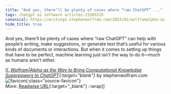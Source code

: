 ```yaml
---
title: "And yes, there’ll be plenty of cases where “raw ChatGPT” ..."
tags: chatgpt ai software articles-23303229
canonical: https://writings.stephenwolfram.com/2023/01/wolframalpha-as-the-way-to-bring-computational-knowledge-superpowers-to-chatgpt/
hide_title: true
---
```


And yes, there’ll be plenty of cases where “raw ChatGPT” can help with people’s writing, make suggestions, or generate text that’s useful for various kinds of documents or interactions. But when it comes to setting up things that have to be perfect, machine learning just isn’t the way to do it—much as humans aren’t either.


[[<cite>_[Wolfram|Alpha as the Way to Bring Computational Knowledge Superpowers to ChatGPT](https://writings.stephenwolfram.com/2023/01/wolframalpha-as-the-way-to-bring-computational-knowledge-superpowers-to-chatgpt/){:target="_blank"}_</cite> by stephenwolfram.com ![favicon](https://s2.googleusercontent.com/s2/favicons?domain=writings.stephenwolfram.com){:class="source-favicon"}<br>
_More_: [Readwise URL](https://readwise.io/open/456895739){:target="_blank"}
::wrap]]
